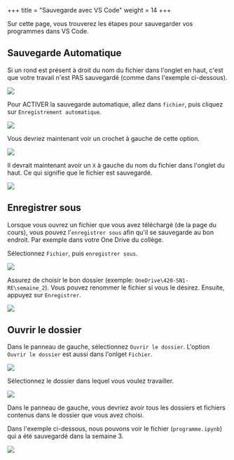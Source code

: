+++
title = "Sauvegarde avec VS Code"
weight = 14
+++


Sur cette page, vous trouverez les étapes pour sauvegarder vos programmes dans VS Code.



## Sauvegarde Automatique

Si un rond est présent à droit du nom du fichier dans l'onglet en haut, c'est que votre travail n'est PAS sauvegardé (comme dans l'exemple ci-dessous).

![](<Capture d’écran du 2024-09-05 14-04-09-1.png>)

Pour ACTIVER la sauvegarde automatique, allez dans `fichier`, puis cliquez sur `Enregistrement automatique`.

![](<Capture d’écran du 2024-09-05 14-04-28-1.png>)

Vous devriez maintenant voir un crochet à gauche de cette option.

![](<Capture d’écran du 2024-09-05 14-04-47-1.png>)

Il devrait maintenant avoir un `X` à gauche du nom du fichier dans l'onglet du haut. Ce qui signifie que le fichier est sauvegardé.

![](<Capture d’écran du 2024-09-05 14-05-00-1.png>)



## Enregistrer sous

Lorsque vous ouvrez un fichier que vous avez téléchargé (de la page du cours), vous pouvez l'`enregistrer sous` afin qu'il se sauvegarde au bon endroit. Par exemple dans votre One Drive du collège.

Sélectionnez `Fichier`, puis `enregistrer sous`.


![](<Capture d’écran du 2024-09-05 14-00-00.png>)

Assurez de choisir le bon dossier (exemple: `OneDrive\420-SN1-RE\semaine_2`). Vous pouvez renommer le fichier si vous le désirez. Ensuite, appuyez sur `Enregistrer`. 


![](<Capture d’écran du 2024-09-05 14-01-03.png>)

## Ouvrir le dossier

Dans le panneau de gauche, sélectionnez `Ouvrir le dossier`. L'option `Ouvrir le dossier` est aussi dans l'onlget `Fichier`.


![](<Capture d’écran du 2024-09-05 14-01-39-1.png>)


Sélectionnez le dossier dans lequel vous voulez travailler.


![](<Capture d’écran du 2024-09-05 14-02-29-1.png>)

Dans le panneau de gauche, vous devriez avoir tous les dossiers et fichiers contenus dans le dossier que vous avez choisi.

Dans l'exemple ci-dessous, nous pouvons voir le fichier (`programme.ipynb`) qui a été sauvegardé dans la semaine 3.

![](<Capture d’écran du 2024-09-05 14-03-24-1.png>)

